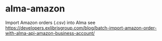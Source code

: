# alma-amazon
Import Amazon orders (.csv) into Alma
see https://developers.exlibrisgroup.com/blog/batch-import-amazon-order-with-alma-api-amazon-business-account/
